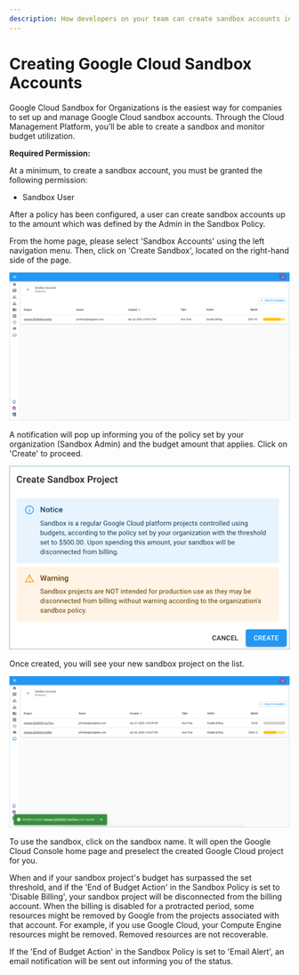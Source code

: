 ```yaml
---
description: How developers on your team can create sandbox accounts in a few clicks.
---
```


# Creating Google Cloud Sandbox Accounts

Google Cloud Sandbox for Organizations is the easiest way for companies to set up and manage Google Cloud sandbox accounts. Through the Cloud Management Platform, you’ll be able to create a sandbox and monitor budget utilization.

**Required Permission:**

At a minimum, to create a sandbox account, you must be granted the following permission:

* Sandbox User 

After a policy has been configured, a user can create sandbox accounts up to the amount which was defined by the Admin in the Sandbox Policy.

From the home page, please select 'Sandbox Accounts' using the left navigation menu. Then, click on 'Create Sandbox', located on the right-hand side of the page.

![](../.gitbook/assets/click-create-sandbox.png)



A notification will pop up informing you of the policy set by your organization \(Sandbox Admin\) and the budget amount that applies. Click on 'Create' to proceed.

![](../.gitbook/assets/create-sandbox-acct.png)



Once created, you will see your new sandbox project on the list.

![](../.gitbook/assets/sandbox-created2.png)

To use the sandbox, click on the sandbox name. It will open the Google Cloud Console home page and preselect the created Google Cloud project for you.

When and if your sandbox project's budget has surpassed the set threshold, and if the 'End of Budget Action' in the Sandbox Policy is set to 'Disable Billing', your sandbox project will be disconnected from the billing account. When the billing is disabled for a protracted period, some resources might be removed by Google from the projects associated with that account. For example, if you use Google Cloud, your Compute Engine resources might be removed. Removed resources are not recoverable.  


If the 'End of Budget Action' in the Sandbox Policy is set to 'Email Alert', an email notification will be sent out informing you of the status.

